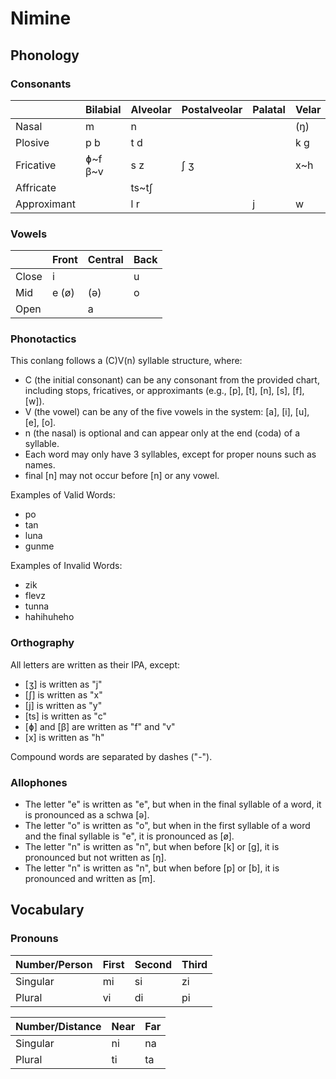 # Nimine
 
## Phonology

### Consonants

|             | Bilabial | Alveolar | Postalveolar | Palatal | Velar |
|-------------|----------|----------|--------------|---------|-------|
| Nasal       | m        | n        |              |         | (ŋ)   |
| Plosive     | p b      | t d      |              |         | k g   |
| Fricative   | ɸ\~f β\~v| s z      | ʃ ʒ          |         | x\~h  |
| Affricate   |          | ts\~tʃ   |              |         |       |
| Approximant |          | l r      |              | j       | w     |

### Vowels

|       | Front | Central | Back |
|-------|-------|---------|------|
| Close | i     |         | u    |
| Mid   | e (ø) | (ə)     | o    |
| Open  |       | a       |      |

### Phonotactics

This conlang follows a (C)V(n) syllable structure, where:

* C (the initial consonant) can be any consonant from the provided chart, including stops, fricatives, or approximants (e.g., [p], [t], [n], [s], [f], [w]).
* V (the vowel) can be any of the five vowels in the system: [a], [i], [u], [e], [o].
* n (the nasal) is optional and can appear only at the end (coda) of a syllable.
* Each word may only have 3 syllables, except for proper nouns such as names.
* final [n] may not occur before [n] or any vowel.

Examples of Valid Words:

* po
* tan
* luna
* gunme

Examples of Invalid Words:

* zik
* flevz
* tunna
* hahihuheho

### Orthography

All letters are written as their IPA, except:
* [ʒ] is written as "j"
* [ʃ] is written as "x"
* [j] is written as "y"
* [ts] is written as "c"
* [ɸ] and [β] are written as "f" and "v"
* &#x200b;[x] is written as "h"

Compound words are separated by dashes ("-").

### Allophones

* The letter "e" is written as "e", but when in the final syllable of a word, it is pronounced as a schwa [ə].
* The letter "o" is written as "o", but when in the first syllable of a word and the final syllable is "e", it is pronounced as [ø].
* The letter "n" is written as "n", but when before [k] or [g], it is pronounced but not written as [ŋ].
* The letter "n" is written as "n", but when before [p] or [b], it is pronounced and written as [m].

## Vocabulary

### Pronouns

| Number/Person | First | Second | Third |
|---------------|-------|--------|-------|
| Singular      | mi    | si     | zi    |
| Plural        | vi    | di     | pi    |

| Number/Distance | Near | Far |
|-----------------|------|-----|
| Singular        | ni   | na  |
| Plural          | ti   | ta  |
